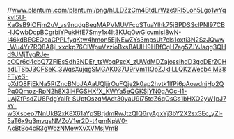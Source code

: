 //www.plantuml.com/plantuml/png/hLLDZzCm4BtdLrWze9RI5Loh5Lgo1wYqkvI5U-KaGsB9iOFjm2uV_vs9nqdgBeqMAPVMUVFcpSTuaYlhk75jBPDSSclPNl97CB-IJQwbDcpBCgrbiYPukHfE7Smy1x4It3KUqOwGicvmisI8wN-I46kdBEGEOoaGPPLfyqKtw4hmon5EjNEwZYs3mpsUt7cls1oxti3N2SzJQww_Wu4Yr7RQ8A8jLxxckp76ClWpuVzzioBxsBAUIH9HBfCgH7ag57JYJaqg3QHd9JMjTygRJe-cCQr6d4cbQ7ZFIEsSdh3NDEr_tsWoqPscX_zUWdMDZajossihdD3goDErZOHadLTSbJ3OFSeK_3WqsXujqgSMGAK037U9rVm11QpZJkIiLLQK2Wecb4lM38FTyeS-pXdQ8FjEkNa5RtZncBNbJAAaUQljjrOuFQje2k0ap2hvtk1lfPi6pAowdnjHp2QPq0Qmoz-RpN2h8X3lHFGSHXfX_KWYa5eQGKSjYN0gAOc-I1-uAjZfPsdZU8PdgYaiR_SUptOszqMAdt30yaU9i75tdZ6qOsGs1bHXO2yW1pJ7sY-w3Xsbep7NnUkB2xK8X61aYpSBrjdmRwJtzQIQ6ryAgxYj3bY2X2sx3Ec_yZl-5aT6x9q3mvqsNMZoV1er2D-t4gmNpW0-AcBtBo4cR3gWozNMewXvXVMsjVmB
